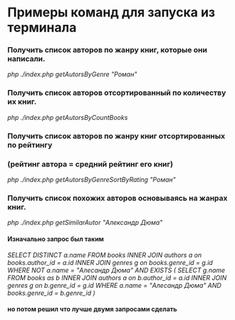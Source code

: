 # Примеры команд для запуска из терминала

### Получить список авторов по жанру книг, которые они написали.
*php ./index.php getAutorsByGenre "Роман"*

### Получить список авторов отсортированный по количеству их книг.
*php ./index.php getAutorsByCountBooks*

### Получить список авторов по жанру книг отсортированных по рейтингу
### (рейтинг автора = средний рейтинг его книг)
*php ./index.php getAutorsByGenreSortByRating "Роман"*

### Получить список похожих авторов основываясь на жанрах книг.
*php ./index.php getSimilarAutor "Александр Дюма"*

#### Изначально запрос был таким
*SELECT DISTINCT a.name FROM books INNER JOIN authors a on books.author_id = a.id INNER JOIN genres g on books.genre_id = g.id
    WHERE NOT a.name = "Алесандр Дюма" AND EXISTS (
        SELECT g.name FROM books as b INNER JOIN authors a on b.author_id = a.id INNER JOIN genres g on b.genre_id = g.id
        WHERE a.name = "Алесандр Дюма" AND books.genre_id = b.genre_id
    )*
#### но потом решил что лучше двумя запросами сделать
